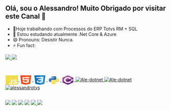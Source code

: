 ## Olá, sou o Alessandro! Muito Obrigado por visitar este Canal 👋

- 🔭Hoje trabalhando com Processos do ERP Totvs RM + SQL
- 🌱 Estou estudando atualmente .Net Core & Azure
- 😄 Pronouns: Desistir Nunca.
- ⚡ Fun fact: 

 <div>
  <a href="https://github.com/alessandrotvs">
  <img height="180em" src="https://github-readme-stats.vercel.app/api?username=alessandrotvs&show_icons=true&theme=onedark&include_all_commits=true&count_private=true"/>
  <img height="180em" src="https://github-readme-stats.vercel.app/api/top-langs/?username=alessandrotvs&layout=compact&langs_count=7&theme=onedark"/>
</div>
  
##
  <div>
   <div style="display: inline_block"><br>
  <img align="center" alt="Ale-Js" height="30" width="40" src="https://raw.githubusercontent.com/devicons/devicon/master/icons/javascript/javascript-plain.svg">
  <img align="center" alt="Ale-HTML" height="30" width="40" src="https://raw.githubusercontent.com/devicons/devicon/master/icons/html5/html5-original.svg">
  <img align="center" alt="Ale-CSS" height="30" width="40" src="https://raw.githubusercontent.com/devicons/devicon/master/icons/css3/css3-original.svg">
  <img align="center" alt="Ale-Python" height="30" width="40" src="https://raw.githubusercontent.com/devicons/devicon/master/icons/python/python-original.svg">
  <img align="center" alt="Ale-Csharp" height="30" width="40" src="https://raw.githubusercontent.com/devicons/devicon/master/icons/csharp/csharp-original.svg">
  <img aling="center" alt="Ale-dotnet" height="50" width="70" src="https://img.shields.io/badge/.NET-5C2D91?style=for-the-badge&logo=.net&logoColor=white">
  <img aling="center" alt="Ale-dotnet" height="30" width="110" src="https://img.shields.io/badge/Microsoft_SQL_Server-CC2927?style=for-the-badge&logo=microsoft-sql-server&logoColor=white">
  <img src="https://komarev.com/ghpvc/?username=alessandrotvs&color=green" alt="alessandrotvs" />
</div>

##
<div>
  <a href="mailto:guapirarunners@gmail.com"><img src= "https://img.shields.io/badge/Gmail-D14836?style=for-the-badge&logo=gmail&logoColor=white"></a>
  <a href="https://www.tiktok.com/@alessandro.corredor"><img src="https://img.shields.io/badge/TikTok-000000?style=for-the-badge&logo=tiktok&logoColor=white"></a>
  <a href="https://www.instagram.com/guapirarunners/"><img src="https://img.shields.io/badge/Instagram-E4405F?style=for-the-badge&logo=instagram&logoColor=white"></a>
  <a href="https://www.youtube.com/channel/UC84K6IJ4Akqjl3H1sCrT1_A"><img src="https://img.shields.io/badge/YouTube-FF0000?style=for-the-badge&logo=youtube&logoColor=white"></a>
  <a href="  <img src= "https://img.shields.io/badge/Discord-7289DA?style=for-the-badge&logo=discord&logoColor=white">
  <a href="https://twitter.com/alessandrotvs"> <img src="https://img.shields.io/badge/Twitter-1DA1F2?style=for-the-badge&logo=twitter&logoColor=white">
  <a href="https://www.linkedin.com/in/alessandro-tadeu-santos"> <img src="https://img.shields.io/badge/LinkedIn-0077B5?style=for-the-badge&logo=linkedin&logoColor=white"></a>
                                                                                                                     
</div>
